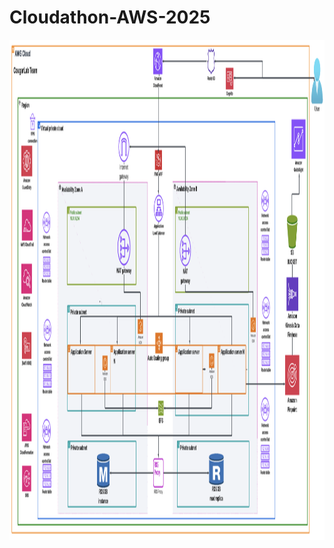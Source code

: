 # Cloudathon-AWS-2025

<img src="CougarLab%20Team%20Architecture.png" alt="CougarLab Team Architecture" width="1000" height="800"/>



